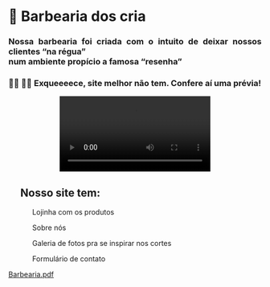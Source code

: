 # :haircut:  Barbearia dos cria    

### <p align='justify'>Nossa barbearia foi criada com o intuito de deixar nossos clientes “na régua” <br> num ambiente propício a famosa “resenha” </p>
### 


### :ng_woman:  :ng_man: Exqueeeece, site melhor não tem. Confere aí uma prévia! 



<p align="center">
<video src="https://user-images.githubusercontent.com/112887006/231934558-3ad11092-4b57-4da3-8dd6-96cb29bf03ee.mp4" />
</p>


<ul>
  <h2>Nosso site tem:</h2>
  <ol>Lojinha com os produtos</ol>
   <ol>Sobre nós</ol>
   <ol>Galeria de fotos pra se inspirar nos cortes</ol>
   <ol>Formulário de contato</ol>
</ul>

[Barbearia.pdf](https://github.com/thaynalp/Site-Barbearia-dos-Cria/files/12360174/Barbearia.pdf)
